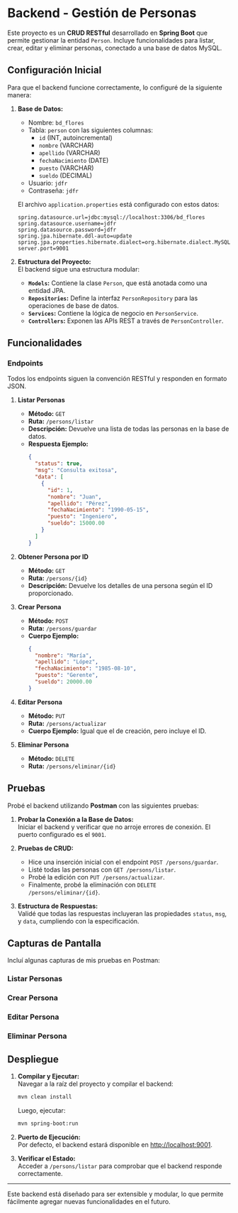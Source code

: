 # Backend - Gestión de Personas

Este proyecto es un **CRUD RESTful** desarrollado en **Spring Boot** que permite gestionar la entidad `Person`. Incluye funcionalidades para listar, crear, editar y eliminar personas, conectado a una base de datos MySQL. 

## Configuración Inicial

Para que el backend funcione correctamente, lo configuré de la siguiente manera: 

1. **Base de Datos:**  
   - Nombre: `bd_flores`  
   - Tabla: `person` con las siguientes columnas:
     - `id` (INT, autoincremental)
     - `nombre` (VARCHAR)
     - `apellido` (VARCHAR)
     - `fechaNacimiento` (DATE)
     - `puesto` (VARCHAR)
     - `sueldo` (DECIMAL)
   - Usuario: `jdfr`
   - Contraseña: `jdfr`

   El archivo `application.properties` está configurado con estos datos:  
   ```properties
   spring.datasource.url=jdbc:mysql://localhost:3306/bd_flores
   spring.datasource.username=jdfr
   spring.datasource.password=jdfr
   spring.jpa.hibernate.ddl-auto=update
   spring.jpa.properties.hibernate.dialect=org.hibernate.dialect.MySQLDialect
   server.port=9001
   ```

2. **Estructura del Proyecto:**  
   El backend sigue una estructura modular:  
   - **`Models`:** Contiene la clase `Person`, que está anotada como una entidad JPA.  
   - **`Repositories`:** Define la interfaz `PersonRepository` para las operaciones de base de datos.  
   - **`Services`:** Contiene la lógica de negocio en `PersonService`.  
   - **`Controllers`:** Exponen las APIs REST a través de `PersonController`.  

## Funcionalidades

### Endpoints
Todos los endpoints siguen la convención RESTful y responden en formato JSON.

1. **Listar Personas**  
   - **Método:** `GET`  
   - **Ruta:** `/persons/listar`  
   - **Descripción:** Devuelve una lista de todas las personas en la base de datos.  
   - **Respuesta Ejemplo:**
     ```json
     {
       "status": true,
       "msg": "Consulta exitosa",
       "data": [
         {
           "id": 1,
           "nombre": "Juan",
           "apellido": "Pérez",
           "fechaNacimiento": "1990-05-15",
           "puesto": "Ingeniero",
           "sueldo": 15000.00
         }
       ]
     }
     ```

2. **Obtener Persona por ID**  
   - **Método:** `GET`  
   - **Ruta:** `/persons/{id}`  
   - **Descripción:** Devuelve los detalles de una persona según el ID proporcionado.  

3. **Crear Persona**  
   - **Método:** `POST`  
   - **Ruta:** `/persons/guardar`  
   - **Cuerpo Ejemplo:**
     ```json
     {
       "nombre": "María",
       "apellido": "López",
       "fechaNacimiento": "1985-08-10",
       "puesto": "Gerente",
       "sueldo": 20000.00
     }
     ```  

4. **Editar Persona**  
   - **Método:** `PUT`  
   - **Ruta:** `/persons/actualizar`  
   - **Cuerpo Ejemplo:** Igual que el de creación, pero incluye el ID.

5. **Eliminar Persona**  
   - **Método:** `DELETE`  
   - **Ruta:** `/persons/eliminar/{id}`  

## Pruebas

Probé el backend utilizando **Postman** con las siguientes pruebas:

1. **Probar la Conexión a la Base de Datos:**  
   Iniciar el backend y verificar que no arroje errores de conexión. El puerto configurado es el `9001`.  

2. **Pruebas de CRUD:**  
   - Hice una inserción inicial con el endpoint `POST /persons/guardar`.  
   - Listé todas las personas con `GET /persons/listar`.  
   - Probé la edición con `PUT /persons/actualizar`.  
   - Finalmente, probé la eliminación con `DELETE /persons/eliminar/{id}`.  

3. **Estructura de Respuestas:**  
   Validé que todas las respuestas incluyeran las propiedades `status`, `msg`, y `data`, cumpliendo con la especificación.

## Capturas de Pantalla

Incluí algunas capturas de mis pruebas en Postman:

### Listar Personas

### Crear Persona

### Editar Persona

### Eliminar Persona

## Despliegue

1. **Compilar y Ejecutar:**  
   Navegar a la raíz del proyecto y compilar el backend:  
   ```bash
   mvn clean install
   ```  
   Luego, ejecutar:  
   ```bash
   mvn spring-boot:run
   ```

2. **Puerto de Ejecución:**  
   Por defecto, el backend estará disponible en [http://localhost:9001](http://localhost:9001).  

3. **Verificar el Estado:**  
   Acceder a `/persons/listar` para comprobar que el backend responde correctamente.

---

Este backend está diseñado para ser extensible y modular, lo que permite fácilmente agregar nuevas funcionalidades en el futuro.

